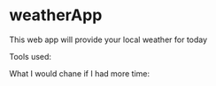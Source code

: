 # weatherApp
This web app will provide your local weather for today

Tools used:

What I would chane if I had more time:
